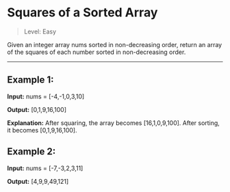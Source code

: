 # Squares of a Sorted Array

> Level: Easy

Given an integer array nums sorted in non-decreasing order, return an array of the squares of each number sorted in non-decreasing order.

--- 

## Example 1:

**Input:** nums = [-4,-1,0,3,10]

**Output:** [0,1,9,16,100]

**Explanation:** After squaring, the array becomes [16,1,0,9,100].
After sorting, it becomes [0,1,9,16,100].


## Example 2:

**Input:** nums = [-7,-3,2,3,11]

**Output:** [4,9,9,49,121]